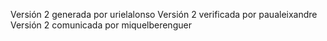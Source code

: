 Versión 2 generada por urielalonso 
Versión 2 verificada por paualeixandre 
Versión 2 comunicada por miquelberenguer
